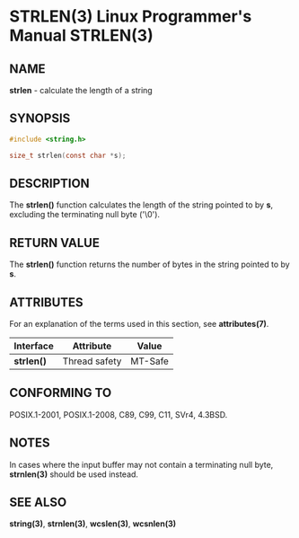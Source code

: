 # STRLEN(3) Linux Programmer's Manual STRLEN(3)

## NAME

**strlen** - calculate the length of a string

## SYNOPSIS

```c
#include <string.h>

size_t strlen(const char *s);
```

## DESCRIPTION

The **strlen()** function calculates the length of the string pointed to by **s**, excluding the terminating null byte ('\0').

## RETURN VALUE

The **strlen()** function returns the number of bytes in the string pointed to by **s**.

## ATTRIBUTES

For an explanation of the terms used in this section, see **attributes(7)**.

| Interface | Attribute | Value |
|----------------|---------------|-----------|
| **strlen()** | Thread safety | MT-Safe |

## CONFORMING TO

POSIX.1-2001, POSIX.1-2008, C89, C99, C11, SVr4, 4.3BSD.

## NOTES

In cases where the input buffer may not contain a terminating null byte, **strnlen(3)** should be used instead.

## SEE ALSO

**string(3)**, **strnlen(3)**, **wcslen(3)**, **wcsnlen(3)**
